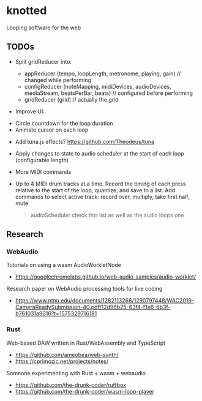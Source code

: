 # knotted

Looping software for the web

## TODOs

- Split gridReducer into:
  - appReducer (tempo, loopLength, metronome, playing, gain) // changed while performing
  - configReducer (noteMapping, midiDevices, audioDevices, mediaStream, beatsPerBar, beats) // configured before performing
  - gridReducer (grid) // actually the grid

- Improve UI:
 * Circle countdown for the loop duration
 * Animate cursor on each loop

- Add tuna.js effects? https://github.com/Theodeus/tuna

- Apply changes to state to audio scheduler at the start of each loop (configurable length)

- More MIDI commands

- Up to 4 MIDI drum tracks at a time. Record the timing of each press relative to the start of the loop, quantize, and
  save to a list. Add commands to select active track: record over, multiply, take first half, mute
  > audioScheduler check this list as well as the audio loops one

## Research

### WebAudio

Tutorials on using a wasm AudioWorkletNode

- https://googlechromelabs.github.io/web-audio-samples/audio-worklet/

Research paper on WebAudio processing tools for live coding

- https://www.ntnu.edu/documents/1282113268/1290797448/WAC2019-CameraReadySubmission-40.pdf/12d96b25-63f4-f1e6-6b3f-b761031a9316?t=1575329716181

### Rust

Web-based DAW written in Rust/WebAssembly and TypeScript

- https://github.com/ameobea/web-synth/
- https://cprimozic.net/projects/notes/

Someone experimenting with Rust + wasm + webaudio

- https://github.com/the-drunk-coder/ruffbox
- https://github.com/the-drunk-coder/wasm-loop-player
